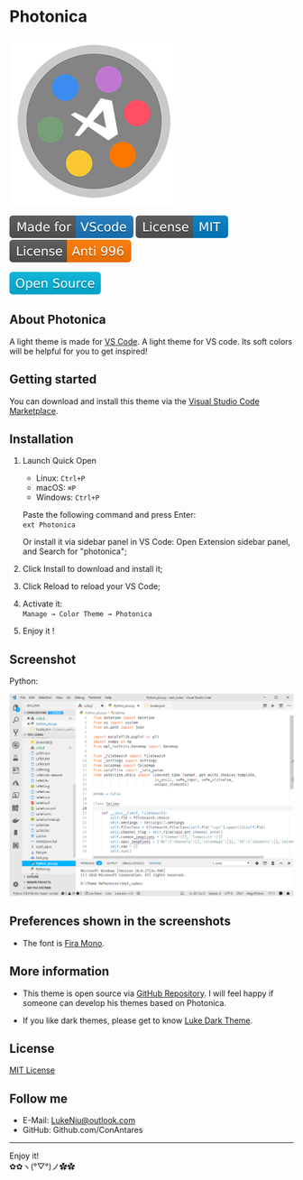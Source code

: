 # Photonica

![Photonica](icon.png)

[![Made for VSCode](MadeforVSCode.svg)](https://code.visualstudio.com/)
[![License: MIT](LicenseMIT.svg)](https://opensource.org/licenses/mit-license.php)
[![License: Anti996](LicenseNPL.svg)](https://github.com/996icu/996.ICU/blob/master/LICENSE)

![Opensource](OpenSource.svg)

## About Photonica

A light theme is made for [VS Code](https://code.visualstudio.com/). A light theme for VS code. Its soft colors will be helpful for you to get inspired!

## Getting started

You can download and install this theme via the [Visual Studio Code Marketplace](https://marketplace.visualstudio.com/items?itemName=ConAntares.photonica).

## Installation

1. Launch Quick Open

   * Linux:    `Ctrl+P`
   * macOS:    `⌘P`
   * Windows:  `Ctrl+P`

    Paste the following command and press Enter:  
        ```ext Photonica```

    Or install it via sidebar panel in VS Code: Open Extension sidebar panel, and Search for "photonica";

2. Click Install to download and install it;
3. Click Reload to reload your VS Code;
4. Activate it:  
    ```Manage → Color Theme → Photonica```
5. Enjoy it !

## Screenshot

Python:

![Python](screenshots/Python.png)

## Preferences shown in the screenshots

* The font  is [Fira Mono](https://github.com/mozilla/Fira).

## More information

* This theme is open source via  [GitHub Repository](https://github.com/ConAntares/Photonica/). I will feel happy if someone can develop his themes based on Photonica.

* If you like dark themes, please get to know [Luke Dark Theme](https://marketplace.visualstudio.com/items?itemName=ConAntares.luke-dark-theme).

## License

[MIT License](https://github.com/ConAntares/Photonica/blob/master/LICENSE)

## Follow me

* E-Mail: LukeNiu@outlook.com
* GitHub: Github.com/ConAntares

------
Enjoy it!  
✿✿ヽ(°▽°)ノ✿✿
